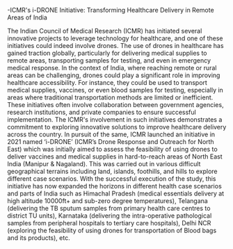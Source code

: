 -ICMR's i-DRONE Initiative: Transforming Healthcare Delivery in Remote Areas of India

The Indian Council of Medical Research (ICMR) has initiated several innovative projects to leverage technology for healthcare, and one of these initiatives could indeed involve drones. The use of drones in healthcare has gained traction globally, particularly for delivering medical supplies to remote areas, transporting samples for testing, and even in emergency medical response. In the context of India, where reaching remote or rural areas can be challenging, drones could play a significant role in improving healthcare accessibility. For instance, they could be used to transport medical supplies, vaccines, or even blood samples for testing, especially in areas where traditional transportation methods are limited or inefficient. These initiatives often involve collaboration between government agencies, research institutions, and private companies to ensure successful implementation. The ICMR's involvement in such initiatives demonstrates a commitment to exploring innovative solutions to improve healthcare delivery across the country. In pursuit of the same, ICMR launched an initiative in 2021 named ‘i-DRONE’ (ICMR’s Drone Response and Outreach for North East) which was initially aimed to assess the feasibility of using drones to deliver vaccines and medical supplies in hard-to-reach areas of North East India (Manipur & Nagaland). This was carried out in various difficult geographical terrains including land, islands, foothills, and hills to explore different case scenarios. With the successful execution of the study, this initiative has now expanded the horizons in different health case scenarios and parts of India such as Himachal Pradesh (medical essentials delivery at high altitude 10000ft+ and sub-zero degree temperatures), Telangana (delivering the TB sputum samples from primary health care centres to district TU units), Karnataka (delivering the intra-operative pathological samples from peripheral hospitals to tertiary care hospitals), Delhi NCR (exploring the feasibility of using drones for transportation of Blood bags and its products), etc.
